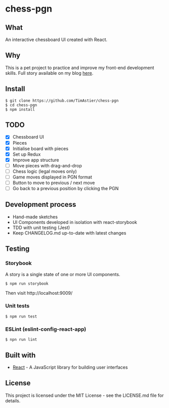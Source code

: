 # chess-pgn

## What
An interactive chessboard UI created with React.

## Why

This is a pet project to practice and improve my front-end development skills. Full story available on my blog [here](https://timotheeastier.wordpress.com/2018/08/23/pet-project-chessboard-ui-day-1/).

## Install

```
$ git clone https://github.com/TimAstier/chess-pgn
$ cd chess-pgn
$ npm install
```

## TODO
- [X] Chessboard UI
- [X] Pieces
- [X] Initialise board with pieces
- [X] Set up Redux
- [X] Improve app structure
- [ ] Move pieces with drag-and-drop
- [ ] Chess logic (legal moves only)
- [ ] Game moves displayed in PGN format
- [ ] Button to move to previous / next move
- [ ] Go back to a previous position by clicking the PGN

## Development process
- Hand-made sketches
- UI Components developed in isolation with react-storybook
- TDD with unit testing (Jest)
- Keep CHANGELOG.md up-to-date with latest changes

## Testing

### Storybook
A story is a single state of one or more UI components.

```
$ npm run storybook
```
Then visit http://localhost:9009/

### Unit tests
```
$ npm run test
```

### ESLint (eslint-config-react-app)
```
$ npn run lint
```

## Built with
- [React](https://reactjs.org/) - A JavaScript library for building user interfaces

## License

This project is licensed under the MIT License - see the LICENSE.md file for details.
